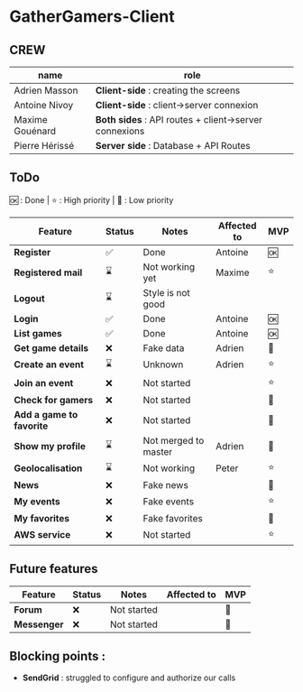 # GatherGamers-Client

## CREW
| name | role |
|------|------|
| Adrien Masson | **Client-side** : creating the screens |
| Antoine Nivoy | **Client-side** : client->server connexion |
| Maxime Gouénard | **Both sides** : API routes + client->server connexions |
| Pierre Hérissé | **Server side** : Database + API Routes |

## ToDo

🆗 : Done | ⭐ : High priority | 🚫 : Low priority

| Feature | Status | Notes | Affected to | MVP |
|---------|--------|-------|------------|-----|
| **Register** | ✅ | Done | Antoine | 🆗 |
| **Registered mail** | ⌛ | Not working yet | Maxime | ⭐ |
| **Logout** | ⌛ | Style is not good |  |
| **Login** | ✅ | Done | Antoine | 🆗 |
| **List games** | ✅ | Done | Antoine | 🆗 |
| **Get game details** | ❌ | Fake data | Adrien | 🚫 |
| **Create an event** | ⌛ | Unknown | Adrien | ⭐ |
| **Join an event** | ❌ | Not started | | ⭐ |
| **Check for gamers** | ❌ | Not started | | 🚫 |
| **Add a game to favorite** | ❌ | Not started | | 🚫 |
| **Show my profile** | ⌛ | Not merged to master | Adrien | 🚫 |
| **Geolocalisation** | ⌛ | Not working | Peter | ⭐ |
| **News** | ❌ | Fake news | | 🚫 | 
| **My events** | ❌ | Fake events | | ⭐ |
| **My favorites** | ❌ | Fake favorites | | 🚫 |
| **AWS service** | ❌ | Not started | | ⭐ |

## Future features

| Feature | Status | Notes | Affected to | MVP |
|---------|--------|-------|------------|-----|
| **Forum** | ❌ | Not started | | 🚫 |
| **Messenger** | ❌ | Not started | | 🚫 |

## Blocking points :

- **SendGrid** : struggled to configure and authorize our calls
